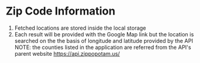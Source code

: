 # Zip Code Information

1. Fetched locations are stored inside the local storage 
2. Each result will be provided with the Google Map link but the location is searched on the the basis of longitude and latitude provided by the API
NOTE:
  the counties listed in the application are referred from the API's parent website https://api.zippopotam.us/
